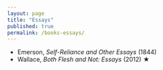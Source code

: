 ```yaml
---
layout: page
title: "Essays"
published: true
permalink: /books-essays/
---
```


* Emerson, *Self-Reliance and Other Essays* (1844)
* Wallace, *Both Flesh and Not: Essays* (2012) ★

